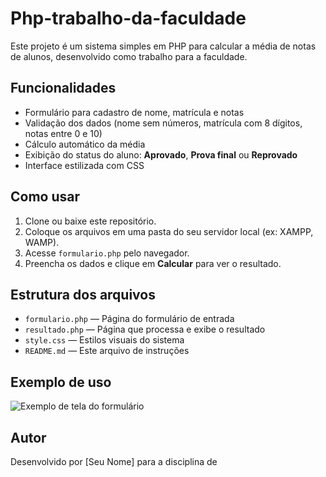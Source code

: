 # Php-trabalho-da-faculdade

Este projeto é um sistema simples em PHP para calcular a média de notas de alunos, desenvolvido como trabalho para a faculdade.

## Funcionalidades

- Formulário para cadastro de nome, matrícula e notas
- Validação dos dados (nome sem números, matrícula com 8 dígitos, notas entre 0 e 10)
- Cálculo automático da média
- Exibição do status do aluno: **Aprovado**, **Prova final** ou **Reprovado**
- Interface estilizada com CSS

## Como usar

1. Clone ou baixe este repositório.
2. Coloque os arquivos em uma pasta do seu servidor local (ex: XAMPP, WAMP).
3. Acesse `formulario.php` pelo navegador.
4. Preencha os dados e clique em **Calcular** para ver o resultado.

## Estrutura dos arquivos

- `formulario.php` — Página do formulário de entrada
- `resultado.php` — Página que processa e exibe o resultado
- `style.css` — Estilos visuais do sistema
- `README.md` — Este arquivo de instruções

## Exemplo de uso

![Exemplo de tela do formulário](screenshot.png)

## Autor

Desenvolvido por [Seu Nome] para a disciplina de
